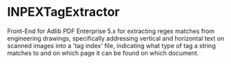# INPEXTagExtractor
Front-End for Adlib PDF Enterprise 5.x for extracting regex matches from engineering drawings, specifically addressing vertical and horizontal text on scanned images into a 'tag index' file, indicating what type of tag a string matches to and on which page it can be found on which document.
